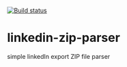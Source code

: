 [![Build status](https://ci.appveyor.com/api/projects/status/wtxhmtu93xca6i1c/branch/master?svg=true)](https://ci.appveyor.com/project/remixed2/linkedin-zip-parser/branch/master)

# linkedin-zip-parser
simple linkedIn export ZIP file parser
